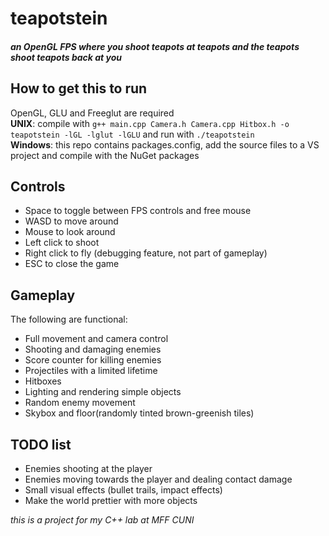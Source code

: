 # teapotstein
##### an OpenGL FPS where you shoot teapots at teapots and the teapots shoot teapots back at you


## How to get this to run

OpenGL, GLU and Freeglut are required  
**UNIX**: compile with `g++ main.cpp Camera.h Camera.cpp Hitbox.h -o teapotstein -lGL -lglut -lGLU` and run with `./teapotstein`  
**Windows**: this repo contains packages.config, add the source files to a VS project and compile with the NuGet packages

## Controls

* Space to toggle between FPS controls and free mouse
* WASD to move around
* Mouse to look around
* Left click to shoot
* Right click to fly (debugging feature, not part of gameplay)
* ESC to close the game

## Gameplay

The following are functional:

* Full movement and camera control
* Shooting and damaging enemies
* Score counter for killing enemies
* Projectiles with a limited lifetime
* Hitboxes
* Lighting and rendering simple objects
* Random enemy movement
* Skybox and floor(randomly tinted brown-greenish tiles)

## TODO list

* Enemies shooting at the player
* Enemies moving towards the player and dealing contact damage
* Small visual effects (bullet trails, impact effects)
* Make the world prettier with more objects


*this is a project for my C++ lab at MFF CUNI*
